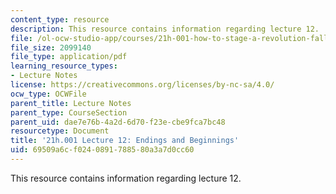 ```yaml
---
content_type: resource
description: This resource contains information regarding lecture 12.
file: /ol-ocw-studio-app/courses/21h-001-how-to-stage-a-revolution-fall-2013/69509a6cf0240891788580a3a7d0cc60_MIT21H_001F13_lec_12.pdf
file_size: 2099140
file_type: application/pdf
learning_resource_types:
- Lecture Notes
license: https://creativecommons.org/licenses/by-nc-sa/4.0/
ocw_type: OCWFile
parent_title: Lecture Notes
parent_type: CourseSection
parent_uid: dae7e76b-4a2d-6d70-f23e-cbe9fca7bc48
resourcetype: Document
title: '21h.001 Lecture 12: Endings and Beginnings'
uid: 69509a6c-f024-0891-7885-80a3a7d0cc60
---
```

This resource contains information regarding lecture 12.